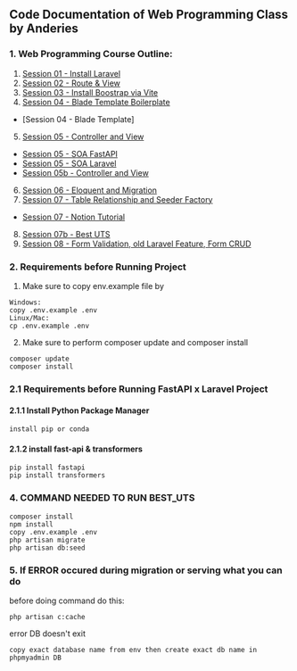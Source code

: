 ## Code Documentation of Web Programming Class by Anderies

### 1. Web Programming Course Outline:
1. [Session 01 - Install Laravel](https://laravel.com/docs/10.x)
2. [Session 02 - Route & View](https://github.com/Anderies/webprog-class-two/tree/master/coba-session-02)
3. [Session 03 - Install Boostrap via Vite](https://github.com/Anderies/webprog-class-two/tree/master/coba-session-03)
4. [Session 04 - Blade Template Boilerplate](https://github.com/Anderies/webprog-class-two/tree/master/boilerplate-session-04)
-  [Session 04 - Blade Template]
5. [Session 05 - Controller and View](https://github.com/Anderies/webprog-class-two/tree/master/coba-session-05)
- [Session 05 - SOA FastAPI](https://github.com/Anderies/webprog-class-two/tree/master/supplement-session05-api)
- [Session 05 - SOA Laravel](https://github.com/Anderies/webprog-class-two/tree/master/supplement-session-05)
- [Session 05b - Controller and View](https://github.com/Anderies/webprog-class-two/tree/master/coba-session-05b)
6. [Session 06 - Eloquent and Migration](https://github.com/Anderies/webprog-class-two/tree/master/coba-session-06)
7. [Session 07 - Table Relationship and Seeder Factory](https://github.com/Anderies/webprog-class-two/tree/master/coba-session-07)
- [Session 07 - Notion Tutorial](https://brash-sardine-1f6.notion.site/Session-07-Eloquent-Relationship-Seeder-Factory-b1515e7d63f7458f9d2d652c8e32cbd8)
8. [Session 07b - Best UTS](https://github.com/Anderies/webprog-class-two/tree/master/best_uts)
9. [Session 08 - Form Validation, old Laravel Feature, Form CRUD](https://github.com/Anderies/webprog-class-two/tree/master/coba-session-08)


### 2. Requirements before Running Project
1. Make sure to copy env.example file by
```
Windows:
copy .env.example .env
Linux/Mac:
cp .env.example .env
```

2. Make sure to perform composer update and composer install
```
composer update 
composer install
```

### 2.1 Requirements before Running FastAPI x Laravel Project
#### 2.1.1 Install Python Package Manager
```
install pip or conda
```
#### 2.1.2 install fast-api & transformers
```
pip install fastapi
pip install transformers
```

### 4. COMMAND NEEDED TO RUN BEST_UTS
```
composer install
npm install
copy .env.example .env
php artisan migrate
php artisan db:seed
```

### 5. If ERROR occured during migration or serving what you can do
before doing command do this:
```
php artisan c:cache
```

error DB doesn't exit
```
copy exact database name from env then create exact db name in phpmyadmin DB 
```


